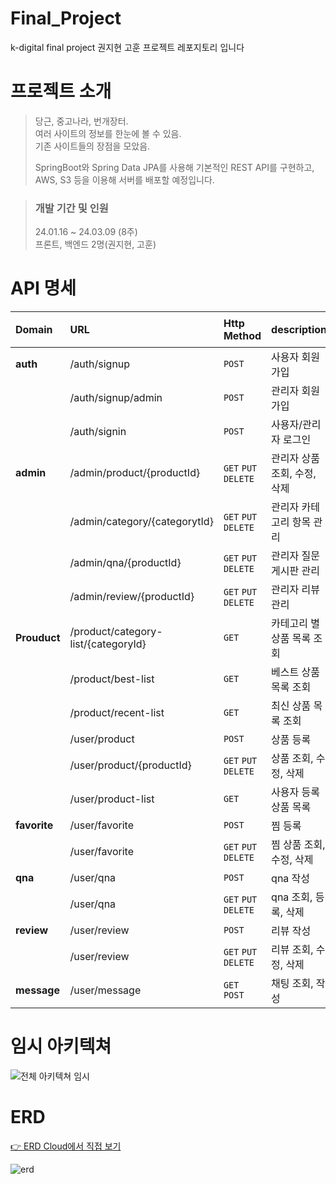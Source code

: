 # Final_Project
k-digital final project 권지현 고훈 프로젝트 레포지토리 입니다


# 프로젝트 소개

> 당근, 중고나라, 번개장터.\
> 여러 사이트의 정보를 한눈에 볼 수 있음.\
> 기존 사이트들의 장점을 모았음.
> 
> SpringBoot와 Spring Data JPA를 사용해 기본적인 REST API를 구현하고,\
> AWS, S3 등을 이용해 서버를 배포할 예정입니다.

> ### 개발 기간 및 인원
> 24.01.16 ~ 24.03.09 (8주) \
> 프론트, 백엔드 2명(권지현, 고훈)

# API 명세

| Domain       | URL                                                                        | Http Method                 | description       | 접근 권한 |
|:-------------|:---------------------------------------------------------------------------|:----------------------------|:------------------|:------|
| **auth**     | /auth/signup                                                                    | `POST`                 | 사용자 회원가입          | USER |
|              | /auth/signup/admin                                                              | `POST`                 | 관리자 회원가입          | ADMIN |
|              | /auth/signin                                                                    | `POST`                 | 사용자/관리자 로그인       | -     |
| **admin**    | /admin/product/{productId}                                                 | `GET` `PUT` `DELETE`        | 관리자 상품 조회, 수정, 삭제 | ADMIN  |
|              | /admin/category/{categorytId}                                              | `GET` `PUT` `DELETE`        | 관리자 카테고리 항목 관리 | ADMIN  |
|              | /admin/qna/{productId}                                                     | `GET` `PUT` `DELETE`        | 관리자 질문 게시판 관리 | ADMIN |
|              | /admin/review/{productId}                                                  | `GET` `PUT` `DELETE`        | 관리자 리뷰 관리 | ADMIN  |
| **Prouduct** | /product/category-list/{categoryId}                                        | `GET`                       | 카테고리 별 상품 목록 조회   | USER |
|              | /product/best-list                                                         | `GET`                       | 베스트 상품 목록 조회      | USER |
|              | /product/recent-list                                                       | `GET`                       | 최신 상품 목록 조회          | USER |
|              | /user/product                                                              | `POST`                      | 상품 등록             | USER |
|              | /user/product/{productId}                                                  | `GET` `PUT` `DELETE`        | 상품 조회, 수정, 삭제     | USER |
|              | /user/product-list                                                         | `GET`                       | 사용자 등록 상품 목록     | USER |
| **favorite** | /user/favorite                                                             | `POST`                      | 찜 등록      | USER |
|              | /user/favorite                                                             | `GET` `PUT` `DELETE`        | 찜 상품 조회, 수정, 삭제     | USER |
| **qna**      | /user/qna                                                                  | `POST`                      | qna 작성     | USER |
|              | /user/qna                                                                  | `GET` `PUT` `DELETE`        | qna 조회, 등록, 삭제     | USER |
| **review**   | /user/review                                                               | `POST`                      | 리뷰 작성    | USER |
|              | /user/review                                                               | `GET` `PUT` `DELETE`        | 리뷰 조회, 수정, 삭제     | USER |
| **message**  | /user/message                                                              | `GET` `POST`                | 채팅 조회, 작성     | USER |

# 임시 아키텍쳐

![전체 아키텍쳐 임시](https://github.com/briankh1221/final_project/assets/145642491/0318f894-01bb-4fc1-b4f0-81e3d7b6e103)

# ERD
[👉 ERD Cloud에서 직접 보기](https://www.erdcloud.com/d/pTHTfhADbwpA9mggo)

![erd](https://github.com/briankh1221/final_project/assets/145642491/ce7d8486-fe58-4e0b-afe7-8b68e803adde)




